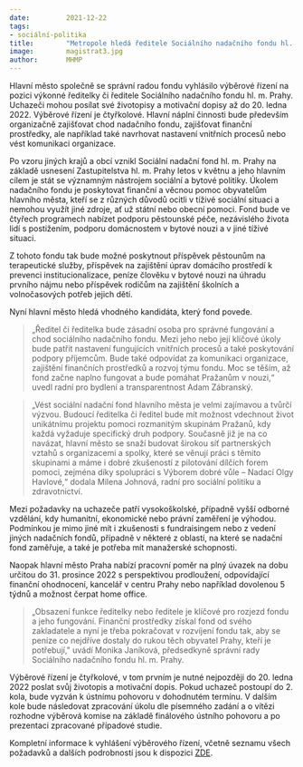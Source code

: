 ```yaml
---
date:         2021-12-22
tags:        
- sociální-politika
title:        "Metropole hledá ředitele Sociálního nadačního fondu hl. m. Prahy"
image: 	      magistrat3.jpg
author:       MHMP
---
```

 
Hlavní město společně se správní radou fondu vyhlásilo výběrové řízení na pozici výkonné ředitelky či ředitele Sociálního nadačního fondu hl. m. Prahy. Uchazeči mohou posílat své životopisy a motivační dopisy až do 20. ledna 2022. Výběrové řízení je čtyřkolové. Hlavní náplní činnosti bude především organizačně zajišťovat chod nadačního fondu, zajišťovat finanční prostředky, ale například také navrhovat nastavení vnitřních procesů nebo vést komunikaci organizace.

Po vzoru jiných krajů a obcí vznikl Sociální nadační fond hl. m. Prahy na základě usnesení Zastupitelstva hl. m. Prahy letos v květnu a jeho hlavním cílem je stát se významným nástrojem sociální a bytové politiky. Úkolem nadačního fondu je poskytovat finanční a věcnou pomoc obyvatelům hlavního města, kteří se z různých důvodů ocitli v tíživé sociální situaci a nemohou využít jiné zdroje, ať už státní nebo obecní pomoci. Fond bude ve čtyřech programech nabízet podporu pěstounské péče, nezávislého života lidí s postižením, podporu domácnostem v bytové nouzi a v jiné tíživé situaci.

Z tohoto fondu tak bude možné poskytnout příspěvek pěstounům na terapeutické služby, příspěvek na zajištění úprav domácího prostředí k prevenci institucionalizace, peníze člověku v bytové nouzi na úhradu prvního nájmu nebo příspěvek rodičům na zajištění školních a volnočasových potřeb jejich dětí.

Nyní hlavní město hledá vhodného kandidáta, který fond povede. 

 > „Ředitel či ředitelka bude zásadní osoba pro správné fungování a chod sociálního nadačního fondu. Mezi jeho nebo její klíčové úkoly bude patřit nastavení fungujících vnitřních procesů a také poskytování podpory příjemcům. Bude také odpovídat za komunikaci organizace, zajištění finančních prostředků a rozvoj týmu fondu. Moc se těším, až fond začne naplno fungovat a bude pomáhat Pražanům v nouzi,“ uvedl radní pro bydlení a transparentnost Adam Zábranský.

> „Vést sociální nadační fond hlavního města je velmi zajímavou a tvůrčí výzvou. Budoucí ředitelka či ředitel bude mít možnost vdechnout život unikátnímu projektu pomoci rozmanitým skupinám Pražanů, kdy každá vyžaduje specifický druh podpory. Současně již je na co navázat, hlavní město se snaží budovat širokou síť partnerských vztahů s organizacemi a spolky, které se věnují práci s těmito skupinami a máme i dobré zkušeností z pilotování dílčích forem pomoci, zejména díky spolupráci s Výborem dobré vůle – Nadací Olgy Havlové,“ dodala Milena Johnová, radní pro sociální politiku a zdravotnictví.

Mezi požadavky na uchazeče patří vysokoškolské, případně vyšší odborné vzdělání, kdy humanitní, ekonomické nebo právní zaměření je výhodou. Podmínkou je mimo jiné mít i zkušenosti s fundraisingem nebo z vedení jiných nadačních fondů, případně v některé z oblastí, na které se nadační fond zaměřuje, a také je potřeba mít manažerské schopnosti.

Naopak hlavní město Praha nabízí pracovní poměr na plný úvazek na dobu určitou do 31. prosince 2022 s perspektivou prodloužení, odpovídající finanční ohodnocení, kancelář v centru Prahy nebo například dovolenou 5 týdnů a možnost čerpat home office.

> „Obsazení funkce ředitelky nebo ředitele je klíčové pro rozjezd fondu a jeho fungování. Finanční prostředky získal fond od svého zakladatele a nyní je třeba pokračovat v rozvíjení fondu tak, aby se peníze co nejdříve dostaly do rukou těch obyvatel Prahy, kteří je potřebují," uvádí Monika Janíková, předsedkyně správní rady Sociálního nadačního fondu hl. m. Prahy.

Výběrové řízení je čtyřkolové, v tom prvním je nutné nejpozději do 20. ledna 2022 poslat svůj životopis a motivační dopis. Pokud uchazeč postoupí do 2. kola, bude vyzván k ústnímu pohovoru v dohodnutém termínu. V dalším kole bude následovat zpracování úkolu dle písemného zadání a o vítězi rozhodne výběrová komise na základě finálového ústního pohovoru a po prezentaci zpracované případové studie.

Kompletní informace k vyhlášení výběrového řízení, včetně seznamu všech požadavků a dalších podrobností jsou k dispozici [ZDE](https://www.praha.eu/jnp/cz/o_meste/magistrat/kariera/vyberova_rizeni_red_organizaci/vykonny_reditel_socialniho_nadacniho_fondu.html).
